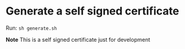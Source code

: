 # Generate a self signed certificate
Run: `sh generate.sh`

**Note** This is a self signed certificate just for development